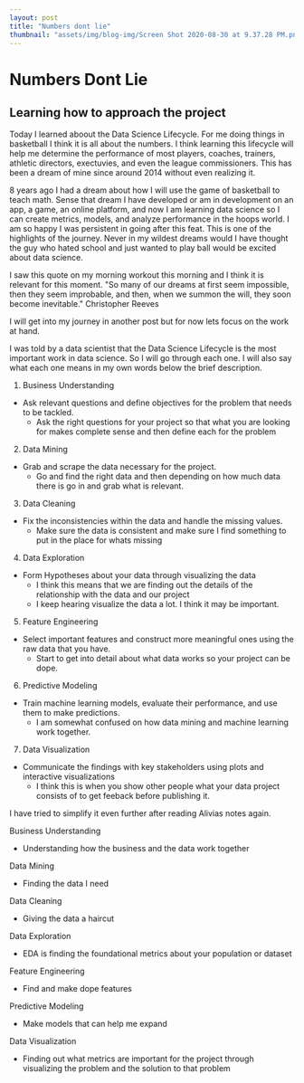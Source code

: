 ```yaml
---
layout: post
title: "Numbers dont lie"
thumbnail: "assets/img/blog-img/Screen Shot 2020-08-30 at 9.37.28 PM.png"
---
```


# Numbers Dont Lie 

## Learning how to approach the project 

Today I learned aboout the Data Science Lifecycle.  For me doing things in basketball I think it is all about the numbers.  I think learning this lifecycle will help me determine the 
performance of most players, coaches, trainers, athletic directors, exectuvies, and even the league commissioners.  This has been a dream of mine since around 2014
without even realizing it. 

8 years ago I had a dream about how I will use the game of basketball to teach math.  Sense that dream I have developed or am in development on an app, a game, an online platform,
and now I am learning data science so I can create metrics, models, and analyze performance in the hoops world.  I am so happy I was persistent in going after this feat.  This is one of the highlights of the journey. 
Never in my wildest dreams would I have thought the guy who hated school and just wanted to play ball would be excited about data science. 

I saw this quote on my morning workout this morning and I think it is relevant for this moment. 
"So many of our dreams at first seem impossible, then they seem improbable, and then, when we summon the will, they soon become inevitable." Christopher Reeves

I will get into my journey in another post but for now lets focus on the work at hand.

I was told by a data scientist that the Data Science Lifecycle is the most important work in data science.  So I will go through each one.  I will also say what each one means in my own words below the 
brief description.

1. Business Understanding 
- Ask relevant questions and define objectives for the problem that needs to be tackled.
  - Ask the right questions for your project so that what you are looking for makes complete sense and then define each for the problem

2. Data Mining
- Grab and scrape the data necessary for the project.
  - Go and find the right data and then depending on how much data there is go in and grab what is relevant.

3. Data Cleaning 
- Fix the inconsistencies within the data and handle the missing values.
  - Make sure the data is consistent and make sure I find something to put in the place for whats missing

4. Data Exploration 
- Form Hypotheses about your data through visualizing the data 
  - I think this means that we are finding out the details of the relationship with the data and our project
  - I keep hearing visualize the data a lot.  I think it may be important. 

5. Feature Engineering 
- Select important features and construct more meaningful ones using the raw data that you have.
  -  Start to get into detail about what data works so your project can be dope.

6. Predictive Modeling 
- Train machine learning models, evaluate their performance, and use them to make predictions.
  - I am somewhat confused on how data mining and machine learning work together.

7. Data Visualization
- Communicate the findings with key stakeholders using plots and interactive visualizations 
  - I think this is when you show other people what your data project consists of to get feeback before publishing it.
  
 I have tried to simplify it even further after reading Alivias notes again.
 
Business Understanding
- Understanding how the business and the data work together 

Data Mining
- Finding the data I need 

Data Cleaning 
- Giving the data a haircut 

Data Exploration 
- EDA is finding the foundational metrics about your population or dataset 

Feature Engineering 
- Find and make dope features 

Predictive Modeling 
- Make models that can help me expand 

Data Visualization 
- Finding out what metrics are important for the project through visualizing the problem and the solution to that problem
